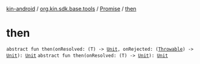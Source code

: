 [kin-android](../../index.md) / [org.kin.sdk.base.tools](../index.md) / [Promise](index.md) / [then](./then.md)

# then

`abstract fun then(onResolved: (T) -> `[`Unit`](https://kotlinlang.org/api/latest/jvm/stdlib/kotlin/-unit/index.html)`, onRejected: (`[`Throwable`](https://kotlinlang.org/api/latest/jvm/stdlib/kotlin/-throwable/index.html)`) -> `[`Unit`](https://kotlinlang.org/api/latest/jvm/stdlib/kotlin/-unit/index.html)`): `[`Unit`](https://kotlinlang.org/api/latest/jvm/stdlib/kotlin/-unit/index.html)
`abstract fun then(onResolved: (T) -> `[`Unit`](https://kotlinlang.org/api/latest/jvm/stdlib/kotlin/-unit/index.html)`): `[`Unit`](https://kotlinlang.org/api/latest/jvm/stdlib/kotlin/-unit/index.html)